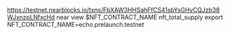 https://testnet.nearblocks.io/txns/FbXAW3HHSahFfCS41sbYsGHvCQJzb38WJxnzpLNfxcHd
near view $NFT_CONTRACT_NAME nft_total_supply
export NFT_CONTRACT_NAME=echo.prelaunch.testnet